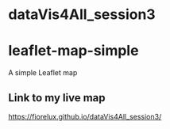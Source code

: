 # dataVis4All_session3
# leaflet-map-simple
A simple Leaflet map 

## Link to my live map 
https://fiorelux.github.io/dataVis4All_session3/
